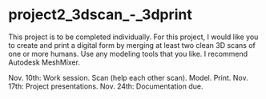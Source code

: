 project2_3dscan_-_3dprint
=========================
This project is to be completed individually.
For this project, I would like you to create and print a digital form by merging at least two clean 3D scans of one or more humans.
Use any modeling tools that you like. I recommend Autodesk MeshMixer.

Nov. 10th: Work session. Scan (help each other scan). Model. Print.
Nov. 17th: Project presentations.
Nov. 24th: Documentation due.
